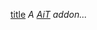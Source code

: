 [title](https://github.com/TARDIS-universe/Adventures-In-Crime/blob/main/src/main/resources/Mod_title.png)
 *A [AiT](https://modrinth.com/mod/ait) addon...*
